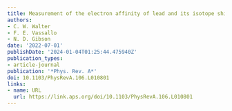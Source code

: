```yaml
---
title: Measurement of the electron affinity of lead and its isotope shifts
authors:
- C. W. Walter
- F. E. Vassallo
- N. D. Gibson
date: '2022-07-01'
publishDate: '2024-01-04T01:25:44.475940Z'
publication_types:
- article-journal
publication: '*Phys. Rev. A*'
doi: 10.1103/PhysRevA.106.L010801
links:
- name: URL
  url: https://link.aps.org/doi/10.1103/PhysRevA.106.L010801
---
```

